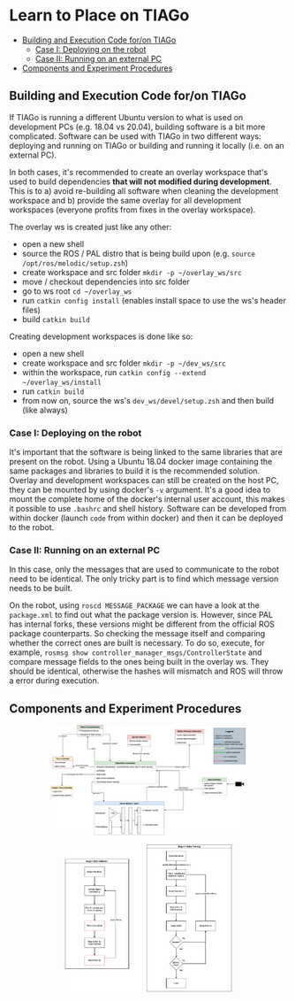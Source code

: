 # Learn to Place on TIAGo <!-- omit in toc -->

- [Building and Execution Code for/on TIAGo](#building-and-execution-code-foron-tiago)
  - [Case I: Deploying on the robot](#case-i-deploying-on-the-robot)
  - [Case II: Running on an external PC](#case-ii-running-on-an-external-pc)
- [Components and Experiment Procedures](#components-and-experiment-procedures)

## Building and Execution Code for/on TIAGo

If TIAGo is running a different Ubuntu version to what is used on development PCs (e.g. 18.04 vs 20.04), building software is a bit more complicated.
Software can be used with TIAGo in two different ways: deploying and running on TIAGo or building and running it locally (i.e. on an external PC).

In both cases, it's recommended to create an overlay workspace that's used to build dependencies **that will not modified during development**.
This is to a) avoid re-building all software when cleaning the development workspace and b) provide the same overlay for all development workspaces (everyone profits from fixes in the overlay workspace).

The overlay ws is created just like any other:
* open a new shell
* source the ROS / PAL distro that is being build upon (e.g. `source /opt/ros/melodic/setup.zsh`)
* create workspace and src folder `mkdir -p ~/overlay_ws/src`
* move / checkout dependencies into src folder
* go to ws root `cd ~/overlay_ws`
* run `catkin config install` (enables install space to use the ws's header files)
* build `catkin build`

Creating development workspaces is done like so:
* open a new shell
* create workspace and src folder `mkdir -p ~/dev_ws/src`
* within the workspace, run `catkin config --extend ~/overlay_ws/install`
* run `catkin build`
* from now on, source the ws's `dev_ws/devel/setup.zsh` and then build (like always)

### Case I: Deploying on the robot

It's important that the software is being linked to the same libraries that are present on the robot.
Using a Ubuntu 18.04 docker image containing the same packages and libraries to build it is the recommended solution.
Overlay and development workspaces can still be created on the host PC, they can be mounted by using docker's `-v` argument.
It's a good idea to mount the complete home of the docker's internal user account, this makes it possible to use `.bashrc` and shell history.
Software can be developed from within docker (launch `code` from within docker) and then it can be deployed to the robot.

### Case II: Running on an external PC

In this case, only the messages that are used to communicate to the robot need to be identical.
The only tricky part is to find which message version needs to be built.

On the robot, using `roscd MESSAGE_PACKAGE` we can have a look at the `package.xml` to find out what the package version is.
However, since PAL has internal forks, these versions might be different from the official ROS package counterparts.
So checking the message itself and comparing whether the correct ones are built is necessary.
To do so, execute, for example, `rosmsg show controller_manager_msgs/ControllerState` and compare message fields to the ones being built in the overlay ws.
They should be identical, otherwise the hashes will mismatch and ROS will throw a error during execution.


## Components and Experiment Procedures

<p align="center" >
  <img style="width: 70%" src="_resources/Tactile%20Placing%20Components.jpg" />
</p>

<p align="center">
  <img style="width: 60%" src="_resources/Experiment%20Procedures.jpg" />
</p>

